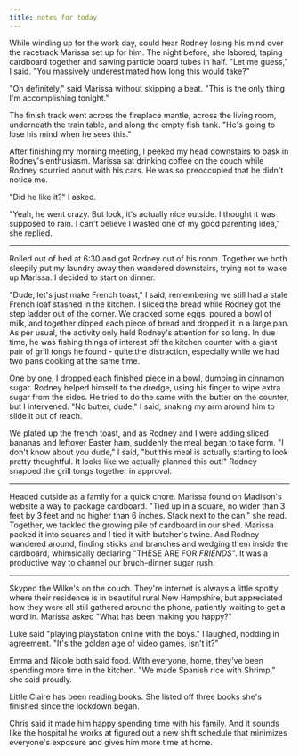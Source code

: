 ```yaml
---
title: notes for today
---
```


While winding up for the work day, could hear Rodney losing his mind
over the racetrack Marissa set up for him.  The night before, she
labored, taping cardboard together and sawing particle board tubes in
half.  "Let me guess," I said.  "You massively underestimated how long
this would take?"

"Oh definitely," said Marissa without skipping a beat.  "This is the
only thing I'm accomplishing tonight."

The finish track went across the fireplace mantle, across the living
room, underneath the train table, and along the empty fish tank.
"He's going to lose his mind when he sees this."

After finishing my morning meeting, I peeked my head downstairs to
bask in Rodney's enthusiasm.  Marissa sat drinking coffee on the couch
while Rodney scurried about with his cars.  He was so preoccupied that
he didn't notice me.

"Did he like it?" I asked.

"Yeah, he went crazy.  But look, it's actually nice outside.  I
thought it was supposed to rain.  I can't believe I wasted one of my
good parenting idea," she replied.

---

Rolled out of bed at 6:30 and got Rodney out of his room.  Together we
both sleepily put my laundry away then wandered downstairs, trying not
to wake up Marissa.  I decided to start on dinner.

"Dude, let's just make French toast," I said, remembering we still had
a stale French loaf stashed in the kitchen.  I sliced the bread while
Rodney got the step ladder out of the corner.  We cracked some eggs,
poured a bowl of milk, and together dipped each piece of bread and
dropped it in a large pan.  As per usual, the activity only held
Rodney's attention for so long.  In due time, he was fishing things of
interest off the kitchen counter with a giant pair of grill tongs he
found - quite the distraction, especially while we had two pans
cooking at the same time.

One by one, I dropped each finished piece in a bowl, dumping in
cinnamon sugar.  Rodney helped himself to the dredge, using his finger
to wipe extra sugar from the sides.  He tried to do the same with the
butter on the counter, but I intervened.  "No butter, dude," I said,
snaking my arm around him to slide it out of reach.

We plated up the french toast, and as Rodney and I were adding sliced
bananas and leftover Easter ham, suddenly the meal began to take form.
"I don't know about you dude," I said, "but this meal is actually
starting to look pretty thoughtful.  It looks like we actually planned
this out!"  Rodney snapped the grill tongs together in approval.

---

Headed outside as a family for a quick chore.  Marissa found on
Madison's website a way to package cardboard.  "Tied up in a square,
no wider than 3 feet by 3 feet and no higher than 6 inches.  Stack
next to the can," she read.  Together, we tackled the growing pile of
cardboard in our shed.  Marissa packed it into squares and I tied it
with butcher's twine.  And Rodney wandered around, finding sticks and
branches and wedging them inside the cardboard, whimsically declaring
"THESE ARE FOR _FRIENDS_".  It was a productive way to channel our
bruch-dinner sugar rush.

---

Skyped the Wilke's on the couch.  They're Internet is always a little
spotty where their residence is in beautiful rural New Hampshire, but
appreciated how they were all still gathered around the phone,
patiently waiting to get a word in.  Marissa asked "What has been
making you happy?"

Luke said "playing playstation online with the boys."  I laughed,
nodding in agreement.  "It's the golden age of video games, isn't it?"

Emma and Nicole both said food.  With everyone, home, they've been
spending more time in the kitchen.  "We made Spanish rice with
Shrimp," she said proudly.

Little Claire has been reading books.  She listed off three books
she's finished since the lockdown began.

Chris said it made him happy spending time with his family.  And it
sounds like the hospital he works at figured out a new shift schedule
that minimizes everyone's exposure and gives him more time at home.
